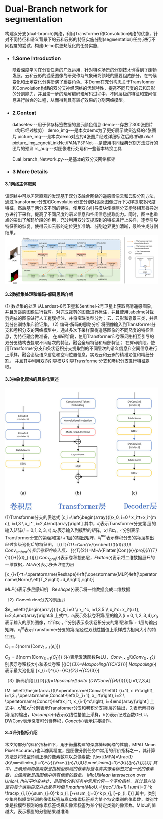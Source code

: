 # Dual-Branch network for segmentation
  构建双分支(dual-branch)网络，利用Transformer和Convolution网络的优势，针对不同特征和语义背景下的云和云影的特征实施分割(segmentation)任务,进行不同程度的尝试，构建demo供更规范化的任务实施。
- ### 1.Some Introduction    
  随着深度学习在分割任务的广泛运用，针对特殊场景的分割技术也得到了蓬勃发展。云和云影的遥感图像的研究作为气象研究领域的重要组成部分，在气候变化和土地变化分类扮演了重要角色。本Demo在充分构思关于Transformer和Convolution构建的双分支神经网络的优越特性，提高不同尺度的云和云影的分割能力，并且进一步的理解编码和解码过程中，不同层级的特征和空间信息进行融合的过程，从而得到具有较好效果的分割网络模型。

- ### 2.Content
  datasetes---用于保存标签数据的显示颜色信息
  demo---存放了300张图片（均已经过裁剪）
  demo_img---是本次demo为了更好展示效果选择的4张图片
  picture_img---是本次demo对应的4张图片经过详细标注后的$准确Label$
  picture_img_cgnet/LinkNet/PAN/PSPNet---是使用不同经典分割方法进行的图片的预测
  rs_aug---对图像进行处理和一些基本转换工具

  Dual_branch_Network.py---是基本的双分支网络框架


- ### 3.More Details 
#### 3.1网络主体框架
该网络中可以非常直观的发现基于双分支融合网络的遥感图像云和云影分割方法，通过Transformer分支和Convolution分支分别对遥感图像进行下采样提取多尺度特征，然后基于两分支不同的特性，使用双向引导模块使得两分支能够相互指导对方进行下采样，提高了不同尺度的语义信息和空间信息提取能力。同时，图中也重点的突出了解码阶段的作用，充分利用双分支提取到的特征进行上采样，逐步引导特征图的恢复，使得云和云影的定位更加准确、分割边界更加清晰，最终生成分割结果。
![整体框架结构](pic1_Demo%E6%95%B4%E4%BD%93%E6%A1%86%E6%9E%B6%E5%9B%BE.jpg)

#### 3.2数据集处理和编码-解码思路介绍
(1) 数据集的处理
从Landsat-8号卫星和Sentinel-2号卫星上获取高清遥感图像，并且对遥感图像进行裁剪。对完成裁剪的图像进行标注，并且使用Labelme对裁剪完成的图像进行人工掩膜标注，并将宝珠类型分为：云、云影和背景三类，并且划分出训练集和验证集。
(2) 编码-解码的思路分析
将图像输入到Transformer分支和卷积分支的网络模型中，通过多次下采样获得遥感图像的不同尺度的特征信息，为特征融合做准备。
在$编码$阶段，使用Transformer和卷积网络相互引导的双分支结构去提取不同层次的特征，融合全局特征和局部特征；
在$解码$阶段，使用Transformer分支和条状卷积分支提取到的不同层次的语义信息和空间信息进行上采样，融合高级语义信息和空间位置信息，实现云和云影的精准定位和精细分割。
并且其中利用双向引导模块引导Transformer分支和卷积分支进行特征提取。

#### 3.3抽象化模块的具象化表述
![各层抽象化理解](pic2_%E5%90%84%E5%B1%82%E7%9A%84%E6%8A%BD%E8%B1%A1%E5%8C%96%E7%90%86%E8%A7%A3.jpg)
(1)Transformer分支的表达式
\[d_i=\left\{\begin{array}{l}x_0, i=0 \\ x_i^t+x_i^{m c}, i=1,3 \\ x_i^t, i=2,4\end{array}\right.\]
其中，${{d}_{i}}$表示Transformer分支第$i$层的输入矩阵($i=0,1,2,3,4$),${{x}_{0}}$表示输入到模型的矩阵，$x_{i}^{t}$和$x_{i+1}^{t}$分别表示Transformer分支的第$i$层和第$i+1$层的输出矩阵，$x_{i}^{mc}$表示卷积分支的第$i$层输出经过多级池化后的特征图。
\[{{T}_{1}}=Con{{v}_{embed}}({{d}_{i}})\]
$Con{{v}_{embed}}(\centerdot )$表示卷积的嵌入层， 
	\[{{T}_{2}}=MHA\{Flatten[Con{{v}_{proj}}({{T}_{1}})+{{d}_{i}}]\}\]
$Con{{v}_{proj}}(\centerdot )$表示卷积投影层，$Flatten(\centerdot )$表示将二维数据展开的一维数据，$MHA(\centerdot )$表示多头注意力层

\[x_{i+1}^t=\operatorname{Reshape}\left\{\operatorname{MLP}\left[\operatorname{Norm}\left(T_2\right)+d_i\right]\right\}\]

$MLP(\centerdot )$表示多层感知机，$\operatorname{Re}shape(\centerdot )$表示将一维数据变成二维数据

（2）Convolution分支的表达式

$e_i=\left\{\begin{array}{l}x_0, i=0 \\ x_i^c, i=1,3,5 \\ x_i^c+x_i^{u t}, i=2,4\end{array}\right.$
上式中，${{e}_{i}}$表示条状卷积第$i$层的输入($i=0,1,2,3,4$),${{x}_{0}}$表示输入的原始图像，$x_{i}^{c}$和$x_{i+1}^{c}$分别表示条状卷积分支的第$i$层和第$i+1$层的输出矩阵，$x_{i}^{ut}$表示Transformer分支的第$i$层经过双线性插值上采样成为相同大小的特征图。

$C_1=\delta\left\{\operatorname{norm}\left[\operatorname{Conv}_{1 \times 3}\left(e_i\right)\right]\right\}$

$C_2=\delta\left\{\operatorname{norm}\left[\operatorname{Conv}_{3 \times 1}\left(C_1\right)\right]\right\}$
$\delta (\centerdot )$表示激活函数ReLU，$Con{{v}_{1\times 3}}$和$Con{{v}_{3\times 1}}$分别表示卷积核大小和条状卷积
	\[{{C}_{3}}=Maxpooling({{C}_{2}})\]
$Maxpooling(\centerdot )$表示最大池化层
	\[x_{i+1}^{c}={{C}_{2}}+{{C}_{3}}\]

（3）解码阶段
\[{{D}_{i}}=Upsample\{\delta [DWConv({{M}_{I}})]\},i=1,2,3,4\]

\[M_i=\left\{\begin{array}{l}\operatorname{Concat}\left(D_{i+1}, x_i^c\right), i=1,3 \\ \operatorname{Concat}\left(D_{i+1}, x_i^t\right), i=2 \\ \operatorname{Concat}\left(x_i^t, x_{i+1}^c\right), i=4\end{array}\right.\]
	上式中，$x_{i}^{t}$和$x_{i}^{c}$分别表示Transformer分支和卷积分支第i层的输出，${{D}_{i}}$表示解码器第i层的输出，$Upsample(\centerdot )$表示双线性插值上采样，$\delta (\centerdot )$表示记过函数GELU，DWConv表示深度可分离卷积，$Concat(\centerdot )$表示拼接操作。

#### 3.4评价指标介绍
本文的部分的评价指标如下，用于衡量构建的深度神经网络的性能。MPA( Mean Pixel Accuracy)也叫像素精度，是图像分割任务中常用的评价指标之一，其计算方法是将模型预测正确的像素数除以总像素数:
\[\text{MPA}=\frac{1}{k}\sum\limits_{i=0}^{k}{\frac{{{p}_{i,i}}}{\sum\limits_{j=0}^{k}{{{p}_{i,j}}}}}\]
其中，正确预测的像素数是指模型预测的像素标签与真实像素标签完全一致的像素数，总像素数是指图像中所有像素的数量。
MIoU(Mean Intersection over Union),也叫平均交并比，是图像分割任务中常用的另一个评价指标，其计算方法是将每个类别的交并比取平均值
\[\mathrm{MIoU}=\frac{1}{k+1} \sum_{i=0}^k \frac{p_{i, i}}{\sum_{j=0}^k p_{i, j}+\sum_{j=0}^k p_{j, i}-p_{i, i}}\]
其中，类别交集是指模型预测的像素标签与真实像素标签都为某个特定类别的像素数，类别并集是指模型预测的像素标签或真实像素标签为某个特定类别的像素数。MIoU的值越大，表示模型的分割结果越准确







  
